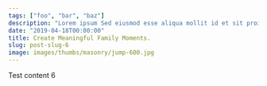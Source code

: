 ```yaml
---
tags: ["foo", "bar", "baz"]
description: "Lorem ipsum Sed eiusmod esse aliqua mollit id et sit proident dolor nulla sed"
date: "2019-04-18T00:00:00"
title: Create Meaningful Family Moments.
slug: post-slug-6
image: images/thumbs/masonry/jump-600.jpg
---
```

Test content 6
